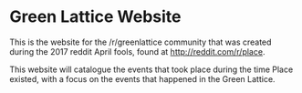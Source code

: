 # Green Lattice Website

This is the website for the /r/greenlattice community that was created during the 2017 reddit April fools, found at http://reddit.com/r/place.

This website will catalogue the events that took place during the time Place existed, with a focus on the events that happened in the Green Lattice.
